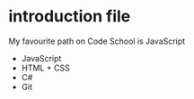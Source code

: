 # introduction file
My favourite path on Code School is JavaScript

* JavaScript
* HTML + CSS
* C#
* Git
